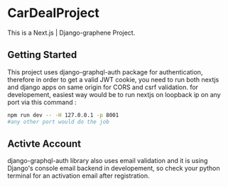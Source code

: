 # CarDealProject

This is a Next.js | Django-graphene Project. 

## Getting Started

This project uses django-graphql-auth package for authentication, therefore in order to get a valid JWT cookie, you need to run both nextjs and django apps on same origin for CORS and csrf validation.
for developement, easiest way would be to run nextjs on loopback ip on any port via this command :

```bash
npm run dev -- -H 127.0.0.1 -p 8001
#any other port would do the job
```
## Activte Account

django-graphql-auth library also uses email validation and it is using Django's console email backend in developement, so check your python terminal for an activation email after registration.   


